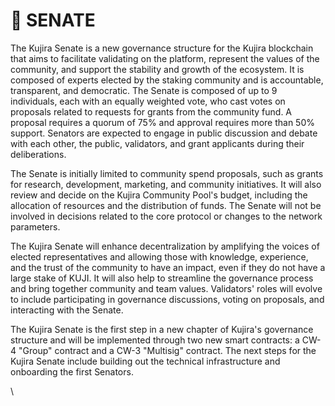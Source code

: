# 🗼 SENATE

The Kujira Senate is a new governance structure for the Kujira blockchain that aims to facilitate validating on the platform, represent the values of the community, and support the stability and growth of the ecosystem. It is composed of experts elected by the staking community and is accountable, transparent, and democratic. The Senate is composed of up to 9 individuals, each with an equally weighted vote, who cast votes on proposals related to requests for grants from the community fund. A proposal requires a quorum of 75% and approval requires more than 50% support. Senators are expected to engage in public discussion and debate with each other, the public, validators, and grant applicants during their deliberations.

The Senate is initially limited to community spend proposals, such as grants for research, development, marketing, and community initiatives. It will also review and decide on the Kujira Community Pool's budget, including the allocation of resources and the distribution of funds. The Senate will not be involved in decisions related to the core protocol or changes to the network parameters.

The Kujira Senate will enhance decentralization by amplifying the voices of elected representatives and allowing those with knowledge, experience, and the trust of the community to have an impact, even if they do not have a large stake of KUJI. It will also help to streamline the governance process and bring together community and team values. Validators' roles will evolve to include participating in governance discussions, voting on proposals, and interacting with the Senate.

The Kujira Senate is the first step in a new chapter of Kujira's governance structure and will be implemented through two new smart contracts: a CW-4 "Group" contract and a CW-3 "Multisig" contract. The next steps for the Kujira Senate include building out the technical infrastructure and onboarding the first Senators.

\
